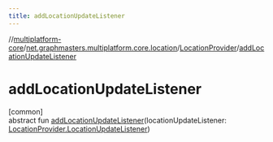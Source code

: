 ```yaml
---
title: addLocationUpdateListener
---
```

//[multiplatform-core](../../../index.html)/[net.graphmasters.multiplatform.core.location](../index.html)/[LocationProvider](index.html)/[addLocationUpdateListener](add-location-update-listener.html)



# addLocationUpdateListener



[common]\
abstract fun [addLocationUpdateListener](add-location-update-listener.html)(locationUpdateListener: [LocationProvider.LocationUpdateListener](-location-update-listener/index.html))




